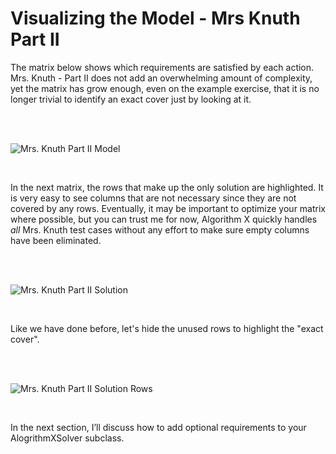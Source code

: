 # Visualizing the Model - Mrs Knuth Part II

The matrix below shows which requirements are satisfied by each action. Mrs. Knuth - Part II does not add an overwhelming amount of complexity, yet the matrix has grow enough, even on the example exercise, that it is no longer trivial to identify an exact cover just by looking at it.

<BR><BR>

![Mrs. Knuth Part II Model](KnuthPartIIModel.png)

<BR>

In the next matrix, the rows that make up the only solution are highlighted. It is very easy to see columns that are not necessary since they are not covered by any rows. Eventually, it may be important to optimize your matrix where possible, but you can trust me for now, Algorithm X quickly handles _all_ Mrs. Knuth test cases without any effort to make sure empty columns have been eliminated.

<BR><BR>

![Mrs. Knuth Part II Solution](KnuthPartIISolution1.png)

<BR>

Like we have done before, let's hide the unused rows to highlight the "exact cover".

<BR><BR>

![Mrs. Knuth Part II Solution Rows](KnuthPartIISolution2.png)

<BR>

In the next section, I’ll discuss how to add optional requirements to your AlogrithmXSolver subclass.
